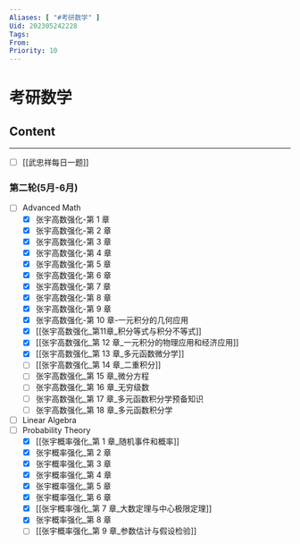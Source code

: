 ```yaml
---
Aliases: [ "#考研数学" ]
Uid: 202305242228
Tags: 
From: 
Priority: 10
---
```

# 考研数学

## Content
---
- [ ] [[武忠祥每日一题]]

### 第二轮(5月-6月)

- [ ] Advanced Math
	- [x] 张宇高数强化-第 1 章
	- [x] 张宇高数强化-第 2 章
	- [x] 张宇高数强化-第 3 章
	- [x] 张宇高数强化-第 4 章
	- [x] 张宇高数强化-第 5 章
	- [x] 张宇高数强化-第 6 章
	- [x] 张宇高数强化-第 7 章
	- [x] 张宇高数强化-第 8 章
	- [x] 张宇高数强化-第 9 章
	- [x] 张宇高数强化-第 10 章-一元积分的几何应用
	- [x] [[张宇高数强化_第11章_积分等式与积分不等式]]
	- [x] [[张宇高数强化_第 12 章_一元积分的物理应用和经济应用]]
	- [x] [[张宇高数强化_第 13 章_多元函数微分学]]
	- [ ] [[张宇高数强化_第 14 章_二重积分]]
	- [ ] 张宇高数强化_第 15 章_微分方程
	- [ ] 张宇高数强化_第 16 章_无穷级数
	- [ ] 张宇高数强化_第 17 章_多元函数积分学预备知识
	- [ ] 张宇高数强化_第 18 章_多元函数积分学
- [ ] Linear Algebra
- [ ] Probability Theory
	- [x] [[张宇概率强化_第 1 章_随机事件和概率]]
	- [x] 张宇概率强化_第 2 章
	- [x] 张宇概率强化_第 3 章
	- [x] 张宇概率强化_第 4 章
	- [x] 张宇概率强化_第 5 章
	- [x] 张宇概率强化_第 6 章
	- [x] [[张宇概率强化_第 7 章_大数定理与中心极限定理]]
	- [x] 张宇概率强化_第 8 章
	- [ ] [[张宇概率强化_第 9 章_参数估计与假设检验]]
